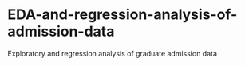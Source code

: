 # EDA-and-regression-analysis-of-admission-data
Exploratory and regression analysis of graduate admission data
